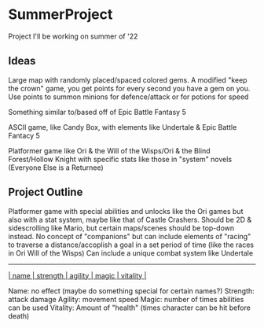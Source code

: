 # SummerProject
Project I'll be working on summer of '22

<h2>Ideas</h2>

Large map with randomly placed/spaced colored gems. A modified "keep the crown" game, you get points for every second you have a gem on you. Use points to summon minions for defence/attack or for potions for speed

Something similar to/based off of Epic Battle Fantasy 5

ASCII game, like Candy Box, with elements like Undertale & Epic Battle Fantacy 5

Platformer game like Ori & the Will of the Wisps/Ori & the Blind Forest/Hollow Knight with specific stats like those in "system" novels (Everyone Else is a Returnee)

<h2>Project Outline</h2>

Platformer game with special abilities and unlocks like the Ori games but also with a stat system, maybe like that of Castle Crashers.
Should be 2D & sidescrolling like Mario, but certain maps/scenes should be top-down instead.
No concept of "companions" but can include elements of "racing" to traverse a distance/accoplish a goal in a set period of time (like the races in Ori Will of the Wisps)
Can include a unique combat system like Undertale

 ______________________________________________________
<u>|   name   | strength | agility  |  magic   | vitality |</u>

Name: no effect (maybe do something special for certain names?)
Strength: attack damage
Agility: movement speed
Magic: number of times abilities can be used
Vitality: Amount of "health" (times character can be hit before death)
